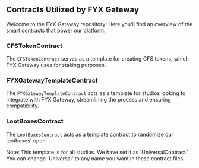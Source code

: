 ## Contracts Utilized by FYX Gateway

Welcome to the FYX Gateway repository! Here you'll find an overview of the smart contracts that power our platform.

### CFSTokenContract
The `CFSTokenContract` serves as a template for creating CFS tokens, which FYX Gateway uses for staking purposes.

### FYXGatewayTemplateContract
The `FYXGatewayTemplateContract` acts as a template for studios looking to integrate with FYX Gateway, streamlining the process and ensuring compatibility.

### LootBoxesContract
The `LootBoxesContract` acts as a template contract to randomize our lootboxes' open.

Note: This template is for all studios. We have set it as 'UniversalContract.' You can change 'Universal' to any name you want in these contract files.